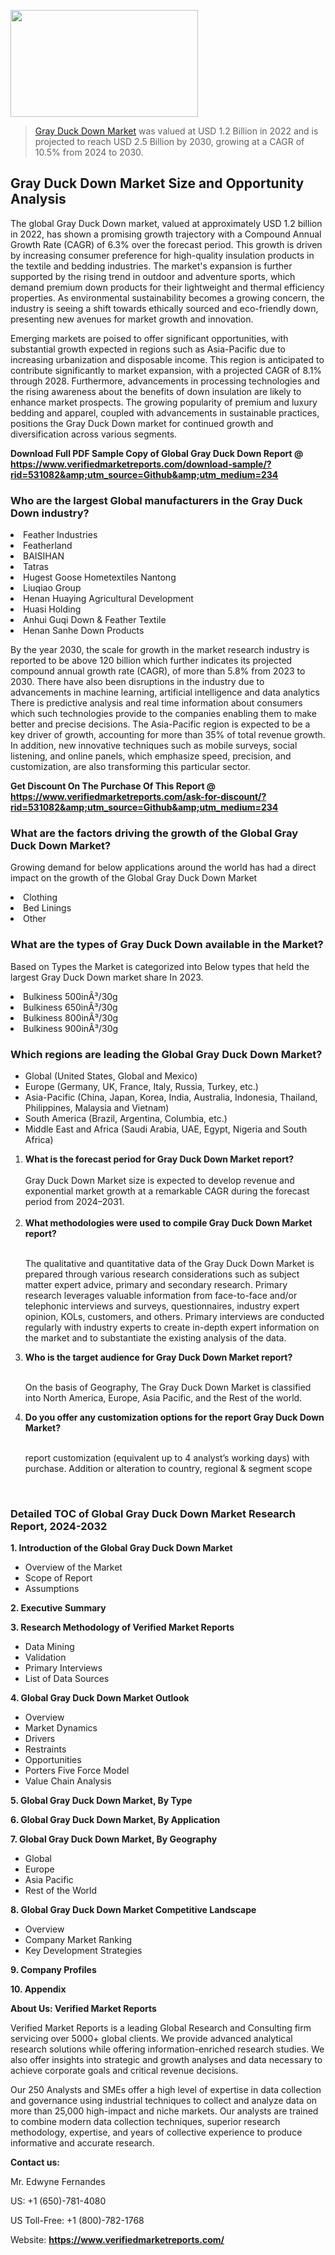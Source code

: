<img src="https://ffe5etoiles.com/wp-content/uploads/2024/12/MST1-300x171.png" alt="" width="300" height="171" class="alignnone size-medium wp-image-20088" /><blockquote><p><p><a href="https://www.verifiedmarketreports.com/download-sample/?rid=531082&utm_source=Github&utm_medium=234" target="_blank">Gray Duck Down Market</a> was valued at USD 1.2 Billion in 2022 and is projected to reach USD 2.5 Billion by 2030, growing at a CAGR of 10.5% from 2024 to 2030.</p></blockquote><p><h2>Gray Duck Down Market Size and Opportunity Analysis</h2><p>The global Gray Duck Down market, valued at approximately USD 1.2 billion in 2022, has shown a promising growth trajectory with a Compound Annual Growth Rate (CAGR) of 6.3% over the forecast period. This growth is driven by increasing consumer preference for high-quality insulation products in the textile and bedding industries. The market's expansion is further supported by the rising trend in outdoor and adventure sports, which demand premium down products for their lightweight and thermal efficiency properties. As environmental sustainability becomes a growing concern, the industry is seeing a shift towards ethically sourced and eco-friendly down, presenting new avenues for market growth and innovation.</p><p>Emerging markets are poised to offer significant opportunities, with substantial growth expected in regions such as Asia-Pacific due to increasing urbanization and disposable income. This region is anticipated to contribute significantly to market expansion, with a projected CAGR of 8.1% through 2028. Furthermore, advancements in processing technologies and the rising awareness about the benefits of down insulation are likely to enhance market prospects. The growing popularity of premium and luxury bedding and apparel, coupled with advancements in sustainable practices, positions the Gray Duck Down market for continued growth and diversification across various segments.</p></p><p class=""><strong>Download Full PDF Sample Copy of Global Gray Duck Down Report @ <a href="https://www.verifiedmarketreports.com/download-sample/?rid=531082&amp;utm_source=Github&amp;utm_medium=234" target="_blank">https://www.verifiedmarketreports.com/download-sample/?rid=531082&amp;utm_source=Github&amp;utm_medium=234</a></strong></p><h3 id="" class="">Who are the largest Global manufacturers in the Gray Duck Down industry?</h3><p><li>Feather Industries</li><li> Featherland</li><li> BAISIHAN</li><li> Tatras</li><li> Hugest Goose Hometextiles Nantong</li><li> Liuqiao Group</li><li> Henan Huaying Agricultural Development</li><li> Huasi Holding</li><li> Anhui Guqi Down & Feather Textile</li><li> Henan Sanhe Down Products</li></p><div class=""><div class="" dir="" data-message-author-role="" data-message-id="" data-message-model-slug=""><div class=""><div class=""><div class=""><div class="" dir="" data-message-author-role="" data-message-id="" data-message-model-slug=""><div class=""><div class=""><p>By the year 2030, the scale for growth in the market research industry is reported to be above 120 billion which further indicates its projected compound annual growth rate (CAGR), of more than 5.8% from 2023 to 2030. There have also been disruptions in the industry due to advancements in machine learning, artificial intelligence and data analytics There is predictive analysis and real time information about consumers which such technologies provide to the companies enabling them to make better and precise decisions. The Asia-Pacific region is expected to be a key driver of growth, accounting for more than 35% of total revenue growth. In addition, new innovative techniques such as mobile surveys, social listening, and online panels, which emphasize speed, precision, and customization, are also transforming this particular sector.</p><p><strong>Get Discount On The Purchase Of This Report @&nbsp; <a href="https://www.verifiedmarketreports.com/ask-for-discount/?rid=531082&amp;utm_source=Github&amp;utm_medium=234" target="_blank">https://www.verifiedmarketreports.com/ask-for-discount/?rid=531082&amp;utm_source=Github&amp;utm_medium=234</a></strong></p></div></div></div></div></div></div></div></div><h3 id="" class="">What are the factors driving the growth of the Global Gray Duck Down Market?</h3><p id="" class="">Growing demand for below applications around the world has had a direct impact on the growth of the Global Gray Duck Down Market</p><p id="" class=""><li>Clothing</li><li> Bed Linings</li><li> Other</li></p><h3 id="" class="">What are the types of Gray Duck Down available in the Market?</h3><p id="" class="">Based on Types the Market is categorized into Below types that held the largest Gray Duck Down market share In 2023.</p><p id="" class=""><li>Bulkiness 500inÂ³/30g</li><li> Bulkiness 650inÂ³/30g</li><li> Bulkiness 800inÂ³/30g</li><li> Bulkiness 900inÂ³/30g</li></p><h3 id="" class="">Which regions are leading the Global Gray Duck Down Market?</h3><ul><li>Global (United States, Global and Mexico)</li><li>Europe (Germany, UK, France, Italy, Russia, Turkey, etc.)</li><li>Asia-Pacific (China, Japan, Korea, India, Australia, Indonesia, Thailand, Philippines, Malaysia and Vietnam)</li><li>South America (Brazil, Argentina, Columbia, etc.)</li><li>Middle East and Africa (Saudi Arabia, UAE, Egypt, Nigeria and South Africa)</li></ul><p><ol><li><strong>What is the forecast period for Gray Duck Down Market report?<br /></strong><br /><span data-sheets-root="1" data-sheets-value="{&quot;1&quot;:2,&quot;2&quot;:&quot;XXXX size is expected to develop revenue and exponential market growth at a remarkable CAGR during the forecast period from 2024&ndash;2030.&quot;}" data-sheets-userformat="{&quot;2&quot;:12674,&quot;4&quot;:{&quot;1&quot;:2,&quot;2&quot;:16776960},&quot;10&quot;:2,&quot;11&quot;:0,&quot;15&quot;:&quot;Arial&quot;,&quot;16&quot;:12}">Gray Duck Down Market size is expected to develop revenue and exponential market growth at a remarkable CAGR during the forecast period from 2024&ndash;2031.</span><br /><br /></li><li><strong>What methodologies were used to compile Gray Duck Down Market report?<br /><br /></strong><p>The qualitative and quantitative data of the&nbsp;Gray Duck Down Market is prepared through various research considerations such as subject matter expert advice, primary and secondary research. Primary research leverages valuable information from face-to-face and/or telephonic interviews and surveys, questionnaires, industry expert opinion, KOLs, customers, and others. Primary interviews are conducted regularly with industry experts to create in-depth expert information on the market and to substantiate the existing analysis of the data.&nbsp;</p></li><li><strong>Who is the target audience for Gray Duck Down Market report?<br /><br /></strong><p>On the basis of Geography, The&nbsp;Gray Duck Down Market is classified into North America, Europe, Asia Pacific, and the Rest of the world.</p></li><li><strong>Do you offer any customization options for the report Gray Duck Down Market?<br /><br /></strong><p>report customization (equivalent up to 4 analyst&rsquo;s working days) with purchase. Addition or alteration to country, regional &amp; segment scope</p><p>&nbsp;</p></li></ol></p><h3 id="" class="">Detailed TOC of Global Gray Duck Down Market Research Report, 2024-2032</h3><p id="" class=""><strong>1. Introduction of the Global Gray Duck Down Market</strong></p><ul><li>Overview of the Market</li><li>Scope of Report</li><li>Assumptions</li></ul><p id="" class=""><strong>2. Executive Summary</strong></p><p id="" class=""><strong>3. Research Methodology of&nbsp;Verified Market Reports</strong></p><ul><li>Data Mining</li><li>Validation</li><li>Primary Interviews</li><li>List of Data Sources</li></ul><p id="" class=""><strong>4. Global Gray Duck Down Market Outlook</strong></p><ul><li>Overview</li><li>Market Dynamics</li><li>Drivers</li><li>Restraints</li><li>Opportunities</li><li>Porters Five Force Model</li><li>Value Chain Analysis</li></ul><p id="" class=""><strong>5. Global Gray Duck Down Market, By&nbsp;Type</strong></p><p id="" class=""><strong>6. Global Gray Duck Down Market, By Application</strong></p><p id="" class=""><strong>7. Global Gray Duck Down Market, By Geography</strong></p><ul><li>Global</li><li>Europe</li><li>Asia Pacific</li><li>Rest of the World</li></ul><p id="" class=""><strong>8. Global Gray Duck Down Market Competitive Landscape</strong></p><ul><li>Overview</li><li>Company Market Ranking</li><li>Key Development Strategies</li></ul><p id="" class=""><strong>9. Company Profiles</strong></p><p id="" class=""><strong>10. Appendix</strong></p><p id="" class=""><strong>About Us: Verified Market Reports</strong></p><p id="" class="">Verified Market Reports is a leading Global Research and Consulting firm servicing over 5000+ global clients. We provide advanced analytical research solutions while offering information-enriched research studies. We also offer insights into strategic and growth analyses and data necessary to achieve corporate goals and critical revenue decisions.</p><p id="" class="">Our 250 Analysts and SMEs offer a high level of expertise in data collection and governance using industrial techniques to collect and analyze data on more than 25,000 high-impact and niche markets. Our analysts are trained to combine modern data collection techniques, superior research methodology, expertise, and years of collective experience to produce informative and accurate research.</p><p id="" class=""><strong>Contact us:</strong></p><p id="" class="">Mr. Edwyne Fernandes</p><p id="" class="">US: +1 (650)-781-4080</p><p id="" class="">US Toll-Free: +1 (800)-782-1768</p><p id="" class="">Website: <a target="" data-test-app-aware-link=""><strong>https://www.verifiedmarketreports.com/</strong></a></p>
